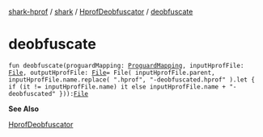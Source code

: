 [shark-hprof](../../index.md) / [shark](../index.md) / [HprofDeobfuscator](index.md) / [deobfuscate](./deobfuscate.md)

# deobfuscate

`fun deobfuscate(proguardMapping: `[`ProguardMapping`](../-proguard-mapping/index.md)`, inputHprofFile: `[`File`](https://docs.oracle.com/javase/6/docs/api/java/io/File.html)`, outputHprofFile: `[`File`](https://docs.oracle.com/javase/6/docs/api/java/io/File.html)` = File(
        inputHprofFile.parent, inputHprofFile.name.replace(
        ".hprof", "-deobfuscated.hprof"
    ).let { if (it != inputHprofFile.name) it else inputHprofFile.name + "-deobfuscated" })): `[`File`](https://docs.oracle.com/javase/6/docs/api/java/io/File.html)

**See Also**

[HprofDeobfuscator](index.md)

